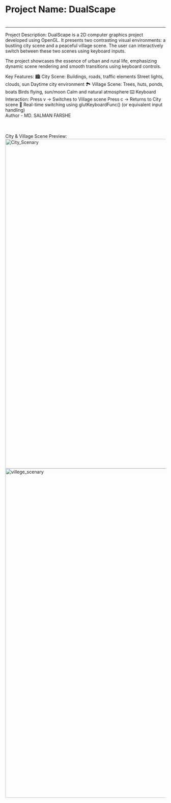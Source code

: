 <h1>Project Name: DualScape<h1></h1>
<hr>
Project Description:
DualScape is a 2D computer graphics project developed using OpenGL. It presents two contrasting visual environments: a bustling city scene and a peaceful village scene. The user can interactively switch between these two scenes using keyboard inputs.

The project showcases the essence of urban and rural life, emphasizing dynamic scene rendering and smooth transitions using keyboard controls.

Key Features:
🏙️ City Scene:
Buildings, roads, traffic elements
Street lights, clouds, sun
Daytime city environment
🏞️ Village Scene:
Trees, huts, ponds, boats
Birds flying, sun/moon
Calm and natural atmosphere
⌨️ Keyboard Interaction:
Press v → Switches to Village scene
Press c → Returns to City scene
🔄 Real-time switching using glutKeyboardFunc() (or equivalent input handling)
<br>
Author - MD. SALMAN FARSHE

<br>
<br>
City & Village Scene Preview:
<img width="1312" height="1033" alt="City_Scenary" src="https://github.com/user-attachments/assets/86e624c8-ecf5-4ebd-bd6f-b24f56be966e" />
<img width="1443" height="1032" alt="villege_scenary" src="https://github.com/user-attachments/assets/bd9eb0e0-e717-4d0a-97bf-080de3895541" />

